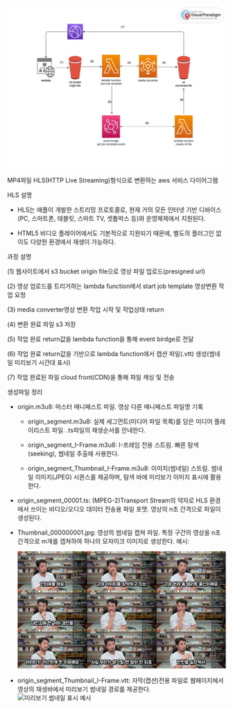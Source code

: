 ![AWS 업로드 프로세스](./assets/aws%20upload%20process.jpg)
MP4파일 HLS(HTTP Live Streaming)형식으로 변환하는 aws 서비스 다이어그램

HLS 설명

- HLS는 애플이 개발한 스트리밍 프로토콜로, 현재 거의 모든 인터넷 기반 디바이스(PC, 스마트폰, 태블릿, 스마트 TV, 셋톱박스 등)와 운영체제에서 지원된다.

- HTML5 비디오 플레이어에서도 기본적으로 지원되기 때문에, 별도의 플러그인 없이도 다양한 환경에서 재생이 가능하다.

  

과정 설명

(1) 웹사이트에서 s3 bucket origin file으로 영상 파일 업로드(presigned url)

(2) 영상 업로드를 트리거하는 lambda function에서 start job template 영상변환 작업 요청

(3) media converter영상 변환 작업 시작 및 작업상태 return

(4) 변환 완료 파일 s3 저장

(5) 작업 완료 return값을 lambda function을 통해 event birdge로 전달

(6) 작업 완료 return값을 기반으로 lambda function에서 캡션 파일(.vtt) 생성(썸네일 미리보기 시간대 표시)

(7) 작업 완료된 파일 cloud front(CDN)을 통해 파일 캐싱 및 전송

  

생성파일 정리
- origin.m3u8: 마스터 매니페스트 파일. 영상 다른 매니페스트 파일명 기록
	- origin_segment.m3u8: 실제 세그먼트(미디어 파일 목록)를 담은 미디어 플레이리스트 파일. .ts파일의 재생순서를 안내한다.

	- origin_segment_I-Frame.m3u8: I-프레임 전용 스트림. 빠른 탐색(seeking), 썸네일 추출에 사용한다.

	- origin_segment_Thumbnail_I-Frame.m3u8: 이미지(썸네일) 스트림. 썸네일 이미지(JPEG) 시퀀스를 제공하며, 탐색 바에 미리보기 이미지 표시에 활용한다.

- origin_segment_00001.ts: (MPEG-2)Transport Stream의 약자로 HLS 환경에서 쓰이는 비디오/오디오 데이터 전송용 파일 포맷. 영상의 n초 간격으로 파일이 생성된다.

- Thumbnail_000000001.jpg: 영상의 썸네일 캡쳐 파일. 특정 구간의 영상을 n초 간격으로 m개를 캡쳐하여 하나의 모자이크 이미지로 생성한다.
	예시:

	![썸네일 예시](./assets/Thumbnail_000000084.jpg)

- origin_segment_Thumbnail_I-Frame.vtt: 자막(캡션)전용 파일로 웹페이지에서 영상의 재생바에서 미리보기 썸네일 경로를 제공한다.
![미리보기 썸네일 표시 예시](./assets/image-2024-8-21_10-17-59.png)